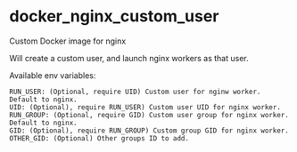 # docker_nginx_custom_user

Custom Docker image for nginx

Will create a custom user, and launch nginx workers as that user.

Available env variables:

```
RUN_USER: (Optional, require UID) Custom user for nginw worker. Default to nginx.
UID: (Optional), require RUN_USER) Custom user UID for nginx worker.
RUN_GROUP: (Optional, require GID) Custom user group for nginx worker. Default to nginx.
GID: (Optional), require RUN_GROUP) Custom group GID for nginx worker.
OTHER_GID: (Optional) Other groups ID to add.
```
